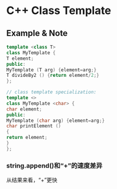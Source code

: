 # C++ Class Template

## Example & Note

```c++
template <class T>
class MyTemplate {
T element;
public:
MyTemplate (T arg) {element=arg;}
T divideBy2 () {return element/2;}
};
```



```c++
// class template specialization:
template <>
class MyTemplate <char> {
char element;
public:
MyTemplate (char arg) {element=arg;}
char printElement ()
{
return element;
}
};
```

### string.append()和“+”的速度差异

从结果来看，“+”更快